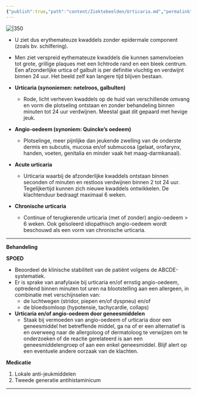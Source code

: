 ```yaml
---
{"publish":true,"path":"content/Ziektebeelden/Urticaria.md","permalink":"/content/ziektebeelden/urticaria/","title":"Urticaria","tags":["Dermatologie/Inflammatoire_dermatosen"]}
---
```



![|350](https://i.imgur.com/rRDn9Mb.png)

- U ziet dus erythemateuze kwaddels zonder epidermale component (zoals bv. schilfering).
- Men ziet verspreid eythemateuze kwaddels die kunnen samenvloeien tot grote, grillige plaques met een lichtrode rand en een bleek centrum. Een afzonderlijke urtica of galbult is per definitie vluchtig en verdwijnt binnen 24 uur. Het beeld zelf kan langere tijd blijven bestaan.    

- **Urticaria (synoniemen: netelroos, galbulten)**
	- Rode, licht verheven kwaddels op de huid van verschillende omvang en vorm die plotseling ontstaan en zonder behandeling binnen minuten tot 24 uur verdwijnen. Meestal gaat dit gepaard met hevige jeuk.

- **Angio-oedeem (synoniem: Quincke’s oedeem)**
	- Plotselinge, meer pijnlijke dan jeukende zwelling van de onderste dermis en subcutis, mucosa en/of submucosa (gelaat, orofarynx, handen, voeten, genitalia en minder vaak het maag-darmkanaal).
- **Acute urticaria**
	- Urticaria waarbij de afzonderlijke kwaddels ontstaan binnen seconden of minuten en restloos verdwijnen binnen 2 tot 24 uur. Tegelijkertijd kunnen zich nieuwe kwaddels ontwikkelen. De klachtenduur bedraagt maximaal 6 weken.
- **Chronische urticaria**
	- Continue of terugkerende urticaria (met of zonder) angio-oedeem > 6 weken. Ook geïsoleerd idiopathisch angio-oedeem wordt beschouwd als een vorm van chronische urticaria.

---

**Behandeling**

**SPOED**

- Beoordeel de klinische stabiliteit van de patiënt volgens de ABCDE-systematiek.
- Er is sprake van anafylaxie bij urticaria en/of ernstig angio-oedeem, optredend binnen minuten tot uren na blootstelling aan een allergeen, in combinatie met verschijnselen van:
    - de luchtwegen (stridor, piepen en/of dyspneu) en/of
    - de bloedsomloop (hypotensie, tachycardie, collaps)
- **Urticaria en/of angio-oedeem door geneesmiddelen**
    - Staak bij vermoeden van angio-oedeem of urticaria door een geneesmiddel het betreffende middel, ga na of er een alternatief is en overweeg naar de allergoloog of dermatoloog te verwijzen om te onderzoeken of de reactie gerelateerd is aan een geneesmiddelengroep of aan een enkel geneesmiddel. Blijf alert op een eventuele andere oorzaak van de klachten.
    

**Medicatie**

1. Lokale anti-jeukmiddelen
2. Tweede generatie antihistaminicum

---